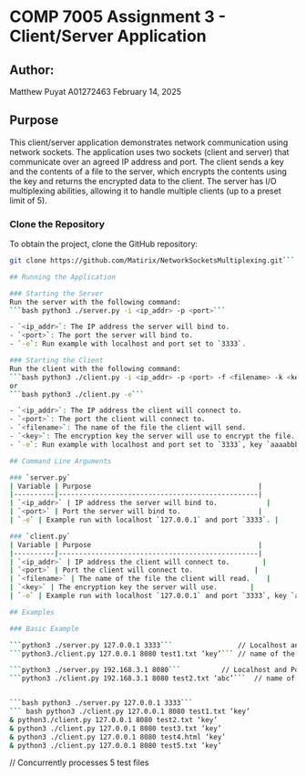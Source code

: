 # COMP 7005 Assignment 3 - Client/Server Application

## Author:
Matthew Puyat
A01272463
February 14, 2025

## Purpose
This client/server application demonstrates network communication using network sockets. The application uses two sockets (client and server) that communicate over an agreed IP address and port. The client sends a key and the contents of a file to the server, which encrypts the contents using the key and returns the encrypted data to the client. The server has I/O multiplexing abilities, allowing it to handle multiple clients (up to a preset limit of 5).

### Clone the Repository
To obtain the project, clone the GitHub repository:
```bash
git clone https://github.com/Matirix/NetworkSocketsMultiplexing.git```

## Running the Application

### Starting the Server
Run the server with the following command:
```bash python3 ./server.py -i <ip_addr> -p <port>```

- `<ip_addr>`: The IP address the server will bind to.
- `<port>`: The port the server will bind to.
- `-e`: Run example with localhost and port set to `3333`.

### Starting the Client
Run the client with the following command:
```bash python3 ./client.py -i <ip_addr> -p <port> -f <filename> -k <key> ```
or
```bash python3 ./client.py -e```

- `<ip_addr>`: The IP address the client will connect to.
- `<port>`: The port the client will connect to.
- `<filename>`: The name of the file the client will send.
- `<key>`: The encryption key the server will use to encrypt the file.
- `-e`: Run example with localhost and port set to `3333`, key `aaaabbb`, and file `hello world zzzzz`.

## Command Line Arguments

### `server.py`
| Variable | Purpose                                         |
|----------|-------------------------------------------------|
| `<ip_addr>` | IP address the server will bind to.            |
| `<port>` | Port the server will bind to.                   |
| `-e` | Example run with localhost `127.0.0.1` and port `3333`. |

### `client.py`
| Variable | Purpose                                         |
|----------|-------------------------------------------------|
| `<ip_addr>` | IP address the client will connect to.        |
| `<port>` | Port the client will connect to.               |
| `<filename>` | The name of the file the client will read.    |
| `<key>` | The encryption key the server will use.        |
| `-e` | Example run with localhost `127.0.0.1` and port `3333`, key `aaaabbb`, and file `hello world zzzzz`. |

## Examples

### Basic Example

```python3 ./server.py 127.0.0.1 3333```				// Localhost and Port
```python3./client.py 127.0.0.1 8080 test1.txt ‘key’```	// name of the file

```python3 ./server.py 192.168.3.1 8080```			// Localhost and Port
```python3 ./client.py 192.168.3.1 8080 test2.txt ‘abc’```	// name of the file


```bash python3 ./server.py 127.0.0.1 3333```
``` bash python3 ./client.py 127.0.0.1 8080 test1.txt ‘key’
& python3./client.py 127.0.0.1 8080 test2.txt ‘key’
& python3 ./client.py 127.0.0.1 8080 test3.txt ‘key’
& python3 ./client.py 127.0.0.1 8080 test4.html ‘key’
& python3 ./client.py 127.0.0.1 8080 test5.txt ‘key’
```
// Concurrently processes 5 test files
